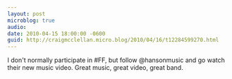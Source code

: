 ```yaml
---
layout: post
microblog: true
audio: 
date: 2010-04-15 18:00:00 -0600
guid: http://craigmcclellan.micro.blog/2010/04/16/t12284599270.html
---
```

I don't normally participate in #FF, but follow @hansonmusic and go watch their new music video. Great music, great video, great band.
